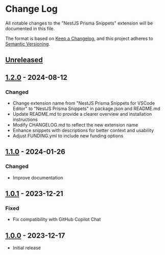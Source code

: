 # Change Log

All notable changes to the "NestJS Prisma Snippets" extension will be documented in this file.

The format is based on [Keep a Changelog](https://keepachangelog.com/en/1.0.0/),
and this project adheres to [Semantic Versioning](https://semver.org/spec/v2.0.0.html).

## [Unreleased]

## [1.2.0] - 2024-08-12

### Changed

- Change extension name from "NestJS Prisma Snippets for VSCode Editor" to "NestJS Prisma Snippets" in package.json and README.md
- Update README.md to provide a clearer overview and installation instructions
- Modify CHANGELOG.md to reflect the new extension name
- Enhance snippets with descriptions for better context and usability
- Adjust FUNDING.yml to include new funding options

## [1.1.0] - 2024-01-26

### Changed

- Improve documentation

## [1.0.1] - 2023-12-21

### Fixed

- Fix compatibility with GitHub Copilot Chat

## [1.0.0] - 2023-12-17

- Initial release

[unreleased]: https://github.com/ManuelGil/vscode-nestjs-prisma-snippets/compare/v1.2.0...HEAD
[1.2.0]: https://github.com/ManuelGil/vscode-nestjs-prisma-snippets/compare/v1.1.0...v1.2.0
[1.1.0]: https://github.com/ManuelGil/vscode-nestjs-prisma-snippets/compare/v1.0.1...v1.1.0
[1.0.1]: https://github.com/ManuelGil/vscode-nestjs-prisma-snippets/compare/v1.0.0...v1.0.1
[1.0.0]: https://github.com/ManuelGil/vscode-nestjs-prisma-snippets/releases/tag/v1.0.0
